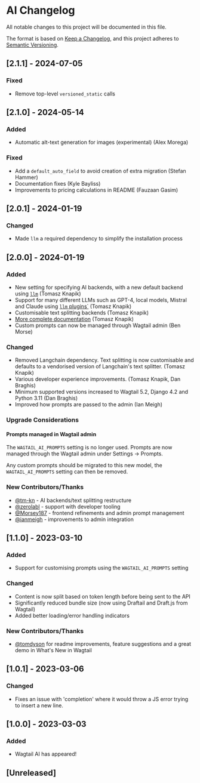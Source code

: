 # AI Changelog

All notable changes to this project will be documented in this file.

The format is based on [Keep a Changelog](https://keepachangelog.com/en/1.0.0/),
and this project adheres to [Semantic Versioning](https://semver.org/spec/v2.0.0.html).

## [2.1.1] - 2024-07-05

### Fixed

- Remove top-level `versioned_static` calls

## [2.1.0] - 2024-05-14

### Added

- Automatic alt-text generation for images (experimental) (Alex Morega)

### Fixed

- Add a `default_auto_field` to avoid creation of extra migration (Stefan Hammer)
- Documentation fixes (Kyle Bayliss)
- Improvements to pricing calculations in README (Fauzaan Gasim)

## [2.0.1] - 2024-01-19

### Changed

- Made `llm` a required dependency to simplify the installation process

## [2.0.0] - 2024-01-19

### Added

- New setting for specifying AI backends, with a new default backend using [`llm`](https://github.com/simonw/llm) (Tomasz Knapik)
- Support for many different LLMs such as GPT-4, local models, Mistral and Claude using [`llm` plugins`](https://llm.datasette.io/en/stable/plugins/directory.html) (Tomasz Knapik)
- Customisable text splitting backends (Tomasz Knapik)
- [More complete documentation](https://wagtail-ai.readthedocs.io/) (Tomasz Knapik)
- Custom prompts can now be managed through Wagtail admin (Ben Morse)

### Changed

- Removed Langchain dependency. Text splitting is now customisable and defaults to a vendorised version of Langchain's text splitter. (Tomasz Knapik)
- Various developer experience improvements. (Tomasz Knapik, Dan Braghis)
- Minimum supported versions increased to Wagtail 5.2, Django 4.2 and Python 3.11 (Dan Braghis)
- Improved how prompts are passed to the admin (Ian Meigh)

### Upgrade Considerations

#### Prompts managed in Wagtail admin

The `WAGTAIL_AI_PROMPTS` setting is no longer used. Prompts are now managed through the Wagtail admin under Settings -> Prompts.

Any custom prompts should be migrated to this new model, the `WAGTAIL_AI_PROMPTS` setting can then be removed.

### New Contributors/Thanks

- [@tm-kn](https://github.com/tm-kn) - AI backends/text splitting restructure
- [@zerolabl](https://github.com/zerolab) - support with developer tooling
- [@Morsey187](https://github.com/Morsey187) - frontend refinements and admin prompt management
- [@ianmeigh](https://github.com/ianmeigh) - improvements to admin integration

## [1.1.0] - 2023-03-10

### Added

- Support for customising prompts using the `WAGTAIL_AI_PROMPTS` setting

### Changed

- Content is now split based on token length before being sent to the API
- Significantly reduced bundle size (now using Draftail and Draft.js from Wagtail)
- Added better loading/error handling indicators

### New Contributors/Thanks

- [@tomdyson](https://github.com/tomdyson) for readme improvements, feature suggestions and a great demo in What's New in Wagtail

## [1.0.1] - 2023-03-06

### Changed

- Fixes an issue with 'completion' where it would throw a JS error trying to insert a new line.

## [1.0.0] - 2023-03-03

### Added

- Wagtail AI has appeared!


## [Unreleased]

<!-- TEMPLATE - keep below to copy for new releases -->
<!--


## [x.y.z] - YYYY-MM-DD

### Added

- ...

### Changed

- ...

### Removed

- ...

-->
